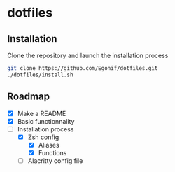 # dotfiles

## Installation
Clone the repository and launch the installation process
```sh
git clone https://github.com/Egonif/dotfiles.git
./dotfiles/install.sh
```

## Roadmap
- [x] Make a README
- [x] Basic functionnality
- [ ] Installation process
    - [x] Zsh config
        - [x] Aliases
        - [x] Functions
    - [ ] Alacritty config file
